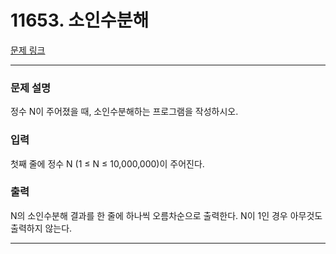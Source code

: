 # 11653. 소인수분해 

[문제 링크](https://www.acmicpc.net/problem/11653) 

---
### 문제 설명

 정수 N이 주어졌을 때, 소인수분해하는 프로그램을 작성하시오.

### 입력 

 첫째 줄에 정수 N (1 ≤ N ≤ 10,000,000)이 주어진다.

### 출력 

 N의 소인수분해 결과를 한 줄에 하나씩 오름차순으로 출력한다. N이 1인 경우 아무것도 출력하지 않는다.

---
